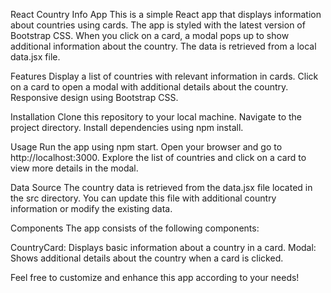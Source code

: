 React Country Info App
This is a simple React app that displays information about countries using cards. The app is styled with the latest version of Bootstrap CSS. When you click on a card, a modal pops up to show additional information about the country. The data is retrieved from a local data.jsx file.

Features
Display a list of countries with relevant information in cards.
Click on a card to open a modal with additional details about the country.
Responsive design using Bootstrap CSS.

Installation
Clone this repository to your local machine.
Navigate to the project directory.
Install dependencies using npm install.

Usage
Run the app using npm start.
Open your browser and go to http://localhost:3000.
Explore the list of countries and click on a card to view more details in the modal.

Data Source
The country data is retrieved from the data.jsx file located in the src directory. You can update this file with additional country information or modify the existing data.

Components
The app consists of the following components:

CountryCard: Displays basic information about a country in a card.
Modal: Shows additional details about the country when a card is clicked.

Feel free to customize and enhance this app according to your needs!
